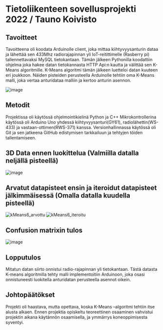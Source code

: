 # Tietoliikenteen sovellusprojekti 2022 / Tauno Koivisto

## Tavoitteet​

Tavoitteena oli koodata Arduinolle client, joka mittaa kiihtyvyysanturin dataa ja lähettää sen 433Mhz radiorajapinnan yli IoT-reitittimelle (Rasberry pi) tallennettavaksi MySQL tietokantaan. Tämän jälkeen Pythonilla koodattiin ohjelma joka hakee datan tietokannasta HTTP Api:n kautta ja välittää sen K-Means algoritmille. K-Means algoritmi tämän jälkeen luetteloi datan kuuteen eri joukkoon. Näiden pisteiden perusteella Arduinolle tehtiin oma K-Means malli, joka vertaa anturidataa malliin ja kertoo anturin asennon.

![image](https://user-images.githubusercontent.com/93557178/207564651-7f8b26a0-7168-423b-8675-2191ff46dd35.png)

## Metodit​

Projektissa oli käytössä ohjelmointikielinä Python ja C++ Mikrokontrollerina käytössä oli Arduino Uno yhdessä  kiihtyvyysanturi(GY61), radiolähettin(WS-433) ja vastaan-ottimen(RWS-371) kanssa. Versionhallinnassa käytössä oli Git ja sen jatkeena GitHub edistymisen tarkkailuun ja tehtyjen töiden tallentamiseen.​

## 3D Data ennen luokittelua (Valmiilla datalla neljällä pisteellä)
![image](https://user-images.githubusercontent.com/93557178/203951259-a6bc63ca-6363-4339-9c3c-35d18c3cb0cf.png)

## Arvatut datapisteet ensin ja iteroidut datapisteet jälkimmäisessä (Omalla datalla kuudella pisteellä)
![kMeans6_arvottu](https://user-images.githubusercontent.com/93557178/205661188-0e8c70c1-c5c7-4e01-ab23-3cb629390201.png)
![kMeans6_iteroitu](https://user-images.githubusercontent.com/93557178/205661243-d2391e5d-0a9d-4f7a-9998-90a67437cb40.png)

## Confusion matrixin tulos
![image](https://user-images.githubusercontent.com/93557178/207534017-e5046e42-c242-4fb4-b329-62eecdb4fa36.png)

## Lopputulos

Mitatun datan siirto onnistui radio-rajapinnan yli tietokantaan. Tästä datasta K-means algoritmilla tehty malli implementoitiin Arduinoon, joka osasi onnistuneesti luokitella anturidatan perusteella asennot oikein.​

## Johtopäätökset

Projekti oli haastava, mutta opettava, koska K-Means –algoritmi tehtiin itse alusta alkaen. Ennen projektia opiskeltu teoreettinen osaaminen vahvistui projektin aikana käytännön osaamisella, ja ymmärrys koneoppimisesta syventyi.​



